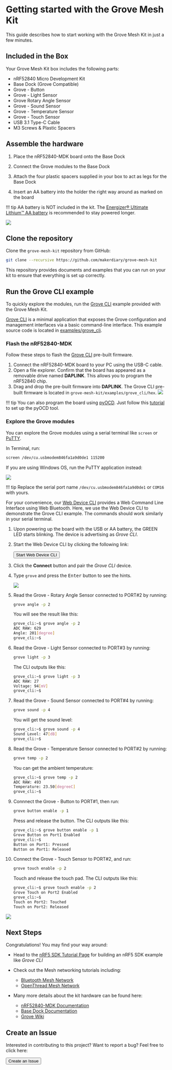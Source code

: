# Getting started with the Grove Mesh Kit

This guide describes how to start working with the Grove Mesh Kit in just a few minutes.


## Included in the Box

Your Grove Mesh Kit box includes the following parts:

* nRF52840 Micro Development Kit
* Base Dock (Grove Compatible)
* Grove - Button
* Grove - Light Sensor
* Grove Rotary Angle Sensor
* Grove - Sound Sensor
* Grove - Temperature Sensor
* Grove - Touch Sensor
* USB 3.1 Type-C Cable
* M3 Screws & Plastic Spacers

## Assemble the hardware

1. Place the nRF52840-MDK board onto the Base Dock

2. Connect the Grove modules to the Base Dock

3. Attach the four plastic spacers supplied in your box to act as legs for the Base Dock

4. Insert an AA battery into the holder the right way around as marked on the board

!!! tip
	AA battery is NOT included in the kit. The [Energizer® Ultimate Lithium™ AA battery](http://www.energizer.com/batteries/energizer-ultimate-lithium-batteries) is recommended to stay powered longer.

![](assets/images/assembling-hardware.jpg)

## Clone the repository

Clone the `grove-mesh-kit` repository from GitHub:

``` sh
git clone --recursive https://github.com/makerdiary/grove-mesh-kit
```

This repository provides documents and examples that you can run on your kit to ensure that everything is set up correctly.

## Run the Grove CLI example

To quickly explore the modules, run the [Grove CLI](https://github.com/makerdiary/grove-mesh-kit/tree/master/examples/grove_cli) example provided with the Grove Mesh Kit.
 
[Grove CLI](https://github.com/makerdiary/grove-mesh-kit/tree/master/examples/grove_cli) is a minimal application that exposes the Grove configuration and management interfaces via a basic command-line interface. This example source code is located in [examples/grove_cli](https://github.com/makerdiary/grove-mesh-kit/tree/master/examples/grove_cli).

### Flash the nRF52840-MDK

Follow these steps to flash the [Grove CLI](https://github.com/makerdiary/grove-mesh-kit/tree/master/examples/grove_cli/hex) pre-built firmware. 

1. Connect the nRF52840-MDK board to your PC using the USB-C cable.
2. Open a file explorer. Confirm that the board has appeared as a removable drive named **DAPLINK**. This allows you to program the nRF52840 chip. 
3. Drag and drop the pre-built firmware into **DAPLINK**. The Grove CLI pre-built firmware is located in `grove-mesh-kit/examples/grove_cli/hex`.
![](assets/images/copying_grove_cli_prebuilt_firmware.png)

!!! tip
	You can also program the board using [pyOCD](https://github.com/mbedmicro/pyOCD). Just follow this [tutorial](https://wiki.makerdiary.com/nrf52840-mdk/getting-started/#using-pyocd) to set up the pyOCD tool.

### Explore the Grove modules

You can explore the Grove modules using a serial terminal like `screen` or [PuTTY](https://www.chiark.greenend.org.uk/~sgtatham/putty/latest.html). 

In Terminal, run:

``` sh
screen /dev/cu.usbmodem846fa1a9d0de1 115200
```

If you are using Windows OS, run the PuTTY application instead:

![](assets/images/putty_configuration.png)

!!! tip
	Replace the serial port name `/dev/cu.usbmodem846fa1a9d0de1` or `COM16` with yours.

For your convenience, our [Web Device CLI](https://wiki.makerdiary.com/web-device-cli/) provides a Web Command Line Interface using Web Bluetooth. Here, we use the Web Device CLI to demonstrate the Grove CLI example. The commands should work similarly in your serial terminal.

1. Upon powering up the board with the USB or AA battery, the GREEN LED starts blinking. The device is advertising as *Grove CLI*.

2. Start the Web Device CLI by clicking the following link:

	<a href="https://wiki.makerdiary.com/web-device-cli/" target="_blank"><button data-md-color-primary="marsala" style="width: auto;">Start Web Device CLI</button></a>


3. Click the **Connect** button and pair the *Grove CLI* device.

4. Type `grove` and press the <kbd>Enter</kbd> button to see the hints.

	![](assets/images/grove_command_hints.png)

5. Read the Grove - Rotary Angle Sensor connected to PORT#2 by running:

	``` sh
	grove angle -p 2
	```

	You will see the result like this:

	``` sh
	grove_cli:~$ grove angle -p 2
	ADC RAW: 629
	Angle: 201[degree]
	grove_cli:~$
	```

6. Read the Grove - Light Sensor connected to PORT#3 by running:

	``` sh
	grove light -p 3
	```

	The CLI outputs like this:

	``` sh
	grove_cli:~$ grove light -p 3
	ADC RAW: 27
	Voltage: 94[mV]
	grove_cli:~$
	```

7. Read the Grove - Sound Sensor connected to PORT#4 by running:

	``` sh
	grove sound -p 4
	```

	You will get the sound level:

	``` sh
	grove_cli:~$ grove sound -p 4
	Sound Level: 47[dB]
	grove_cli:~$ 
	```

8. Read the Grove - Temperature Sensor connected to PORT#2 by running:

	``` sh
	grove temp -p 2
	```

	You can get the ambient temperature:

	``` sh
	grove_cli:~$ grove temp -p 2
	ADC RAW: 493
	Temperature: 23.50[degreeC]
	grove_cli:~$ 
	```

9. Connnect the Grove - Button to PORT#1, then run:

	``` sh
	grove button enable -p 1
	```

	Press and release the button. The CLI outputs like this:

	``` sh
	grove_cli:~$ grove button enable -p 1
	Grove Button on Port1 Enabled
	grove_cli:~$ 
	Button on Port1: Pressed
	Button on Port1: Released
	```

10. Connect the Grove - Touch Sensor to PORT#2, and run:

	``` sh
	grove touch enable -p 2
	```

	Touch and release the touch pad. The CLI outputs like this:

	``` sh
	grove_cli:~$ grove touch enable -p 2
	Grove Touch on Port2 Enabled
	grove_cli:~$ 
	Touch on Port2: Touched
	Touch on Port2: Released
	```

![](assets/images/exploring_grove_modules_using_cli.png)

## Next Steps

Congratulations! You may find your way around:

* Head to the [nRF5 SDK Tutorial Page](../setting-up-nrf5-sdk) for building an nRF5 SDK example like *Grove CLI*

* Check out the Mesh networking tutorials including:

	* [Bluetooth Mesh Network](../bluetooth-mesh/)
	* [OpenThread Mesh Network](../openthread-mesh/)

* Many more details about the kit hardware can be found here:

	* [nRF52840-MDK Documentation]()
	* [Base Dock Documentation](https://wiki.makerdiary.com/base-dock/)
	* [Grove Wiki](http://wiki.seeedstudio.com/Grove/)


## Create an Issue

Interested in contributing to this project? Want to report a bug? Feel free to click here:

<a href="https://github.com/makerdiary/grove-mesh-kit/issues/new"><button data-md-color-primary="marsala"><i class="fa fa-github"></i> Create an Issue</button></a>


